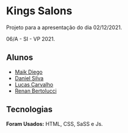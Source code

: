 
# Kings Salons

Projeto para a apresentação do dia 02/12/2021.

06/A - SI - VP 2021.

## Alunos

- [Maik Diego](https://www.github.com/maikMano)
- [Daniel Silva](https://www.github.com/danielsilva33)
- [Lucas Carvalho](https://www.github.com/lucascarsilva)
- [Renan Bertolucci](https://www.github.com/reberto96)





## Tecnologias

**Foram Usados:** HTML, CSS, SaSS e Js.



